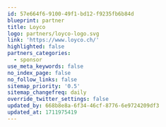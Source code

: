 ```yaml
---
id: 57e664f6-9100-49f1-bd12-f9235fb6b84d
blueprint: partner
title: Loyco
logo: partners/loyco-logo.svg
link: 'https://www.loyco.ch/'
highlighted: false
partners_categories:
  - sponsor
use_meta_keywords: false
no_index_page: false
no_follow_links: false
sitemap_priority: '0.5'
sitemap_changefreq: daily
override_twitter_settings: false
updated_by: 668b8e8a-6f34-46cf-8776-6e9724209df3
updated_at: 1711975419
---
```

